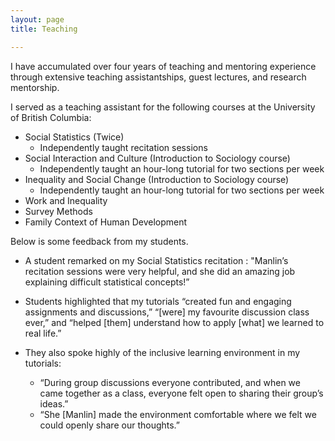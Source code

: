 ```yaml
---
layout: page
title: Teaching 

---
```


I have accumulated over four years of teaching and mentoring experience through extensive teaching assistantships, guest lectures, and research mentorship. 

I served as a teaching assistant for the following courses at the University of British Columbia:

- Social Statistics (Twice)
  - Independently taught  recitation sessions
- Social Interaction and Culture (Introduction to Sociology course)
  - Independently taught an hour-long tutorial for two sections per week
- Inequality and Social Change (Introduction to Sociology course)
  - Independently taught an hour-long tutorial for two sections per week
- Work and Inequality
- Survey Methods
- Family Context of Human Development 

Below is some feedback from my students.

- A student remarked on my Social Statistics recitation : "Manlin’s recitation sessions were very helpful, and she did an amazing job explaining difficult statistical concepts!”
  
- Students highlighted that my tutorials “created fun and engaging assignments and discussions,” “\[were] my favourite discussion class ever,” and “helped \[them] understand how to apply \[what\] we learned to real life.”

- They also spoke highly of the inclusive learning environment in my tutorials: 
  - “During group discussions everyone contributed, and when we came together as a class, everyone felt open to sharing their group’s ideas.”
  - “She [Manlin] made the environment comfortable where we felt we could openly share our thoughts.” 
